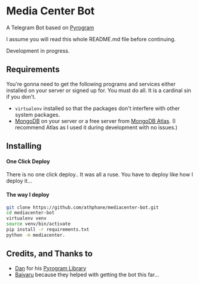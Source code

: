 # Media Center Bot
A Telegram Bot based on [Pyrogram](https://github.com/pyrogram/pyrogram)

I assume you will read this whole README.md file before continuing.

Development in progress.

## Requirements
You're gonna need to get the following programs and services either installed on your server
or signed up for. You must do all. It is a cardinal sin if you don't.

* `virtualenv` installed so that the packages don't interfere with other system packages. 
* [MongoDB](https://www.mongodb.com) on your server or a free server from
[MongoDB Atlas](https://www.mongodb.com/cloud/atlas). (I recommend Atlas as I used it during
development with no issues.)

## Installing
#### One Click Deploy

There is no one click deploy.. It was all a ruse. You have to deploy like how I deploy it...

#### The way I deploy
```bash
git clone https://github.com/athphane/mediacenter-bot.git
cd mediacenter-bot
virtualenv venv
source venv/bin/activate
pip install -r requirements.txt
python -m mediacenter.
```


## Credits, and Thanks to
* [Dan](https://t.me/haskell) for his [Pyrogram Library](https://github.com/pyrogram/pyrogram)
* [Baivaru](https://github.com/baivaru) because they helped with getting the bot this far... 
